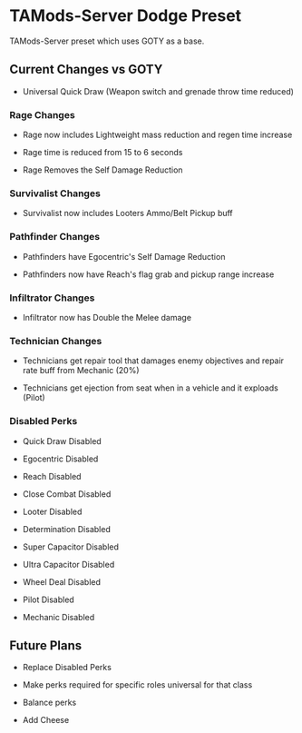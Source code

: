 # TAMods-Server Dodge Preset

TAMods-Server preset which uses GOTY as a base.

Current Changes vs GOTY
-----------------------

 - Universal Quick Draw (Weapon switch and grenade throw time reduced)

### Rage Changes
- Rage now includes Lightweight mass reduction and regen time increase

- Rage time is reduced from 15 to 6 seconds

- Rage Removes the Self Damage Reduction

### Survivalist Changes
- Survivalist now includes Looters Ammo/Belt Pickup buff 

### Pathfinder Changes
- Pathfinders have Egocentric's Self Damage Reduction

- Pathfinders now have Reach's flag grab and pickup range increase

### Infiltrator Changes
- Infiltrator now has Double the Melee damage

### Technician Changes
- Technicians get repair tool that damages enemy objectives and repair rate buff from Mechanic (20%)

- Technicians get ejection from seat when in a vehicle and it exploads (Pilot)

### Disabled Perks

- Quick Draw Disabled

- Egocentric Disabled

- Reach Disabled

- Close Combat Disabled

- Looter Disabled

- Determination Disabled

- Super Capacitor Disabled

- Ultra Capacitor Disabled

- Wheel Deal Disabled

- Pilot Disabled

- Mechanic Disabled

Future Plans
------------
- Replace Disabled Perks

- Make perks required for specific roles universal for that class

- Balance perks

- Add Cheese
